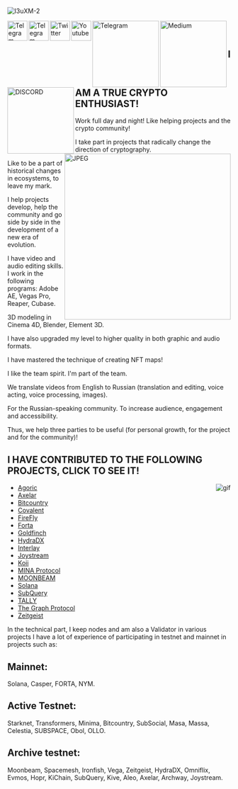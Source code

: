 
![I3uXM-2](https://user-images.githubusercontent.com/79307419/188340257-2cbc2c61-2bdb-4707-a2e1-456ecfd7a609.gif)
                          
        
          

                                                                                     

<a href="https://t.me/All_TimeHigh">

<img align="left" alt="Telegram" width="45px" src="https://user-images.githubusercontent.com/79307419/188336234-261c58b5-039c-4f49-a31f-b9ef4e05ce10.png" />
</a>
</a>
<a href="https://t.me/All_TimeHigh_chat">
<img align="left" alt="Telegram" width="45px" src="https://user-images.githubusercontent.com/79307419/188336268-4008df46-dcfd-46da-ac7c-42ac264f9e50.png" />
</a>
</a>
<a href="https://twitter.com/vagifbn">
<img align="left" alt="Twitter" width="45px" src="https://user-images.githubusercontent.com/79307419/188342336-85b85814-64ff-490e-b36e-3f60606f4a2f.png" />
</a>
</a>
<a href="https://www.youtube.com/channel/UCcqGqtgwWS4mCRfS-VRofpA">
<img align="left" alt="Youtube" width="45px" src="https://user-images.githubusercontent.com/79307419/188335911-f5a3477a-b985-4c4b-99b1-1e4e0c2c9498.png" />
</a>
</a>
<a href="https://vagif.pro">
<img align="left" alt="Telegram" width="150px" src="https://user-images.githubusercontent.com/79307419/198849529-c35360e5-8b4f-4618-b252-4a8bf4dda27f.png" />
</a>
</a>
<a href="https://medium.com/@babaevnizamov">
<img align="left" alt="Medium" width="150px" src="https://user-images.githubusercontent.com/79307419/188343446-66f0aaa1-1a0c-46d5-b989-614197e75a14.png" />
</a>
</a>
<a href="https://discord.com/users/749974373632442418">
<img align="left" alt="DISCORD" width="150px" src="https://user-images.githubusercontent.com/79307419/188345463-b52f7499-1920-4f20-b8f5-18102a1bb0ea.png" />
  </a>
<br /><br /> 

## I AM A TRUE CRYPTO ENTHUSIAST!

<img align="right" alt="JPEG" src="https://user-images.githubusercontent.com/79307419/188294971-4b3aef8f-8310-4ae0-940a-526f07dee520.png" width="375" height="375" />







Work full day and night! Like helping projects and the crypto community!

I take part in projects that radically change the direction of cryptography.

Like to be a part of historical changes in ecosystems, to leave my mark.

I help projects develop, help the community and go side by side in the development of a new era of evolution.

I have video and audio editing skills. I work in the following programs: Adobe AE, Vegas Pro, Reaper, Cubase.

3D modeling in Cinema 4D, Blender, Element 3D.

I have also upgraded my level to higher quality in both graphic and audio formats.

I have mastered the technique of creating NFT maps!

I like the team spirit. I'm part of the team.

We translate videos from English to Russian (translation and editing, voice acting, voice processing, images).

For the Russian-speaking community. To increase audience, engagement and accessibility.

Thus, we help three parties to be useful (for personal growth, for the project and for the community)!

## I HAVE CONTRIBUTED TO THE FOLLOWING PROJECTS, CLICK TO SEE IT!


<img align="right" alt="gif" src="https://user-images.githubusercontent.com/79307419/188341697-3776daf1-3049-4e63-8276-89d558e150e2.gif" />

- [Agoric](https://github.com/Vagif85/My-Contributions/blob/main/Agoric.md)
- [Axelar](https://github.com/Vagif85/My-Contributions/blob/main/Axelar.md)
- [Bitcountry](https://github.com/Vagif85/My-Contributions/blob/main/Bitcountry.md)
- [Covalent](https://github.com/Vagif85/My-Contributions/blob/main/Covalent.md)
- [FireFly](https://github.com/Vagif85/My-Contributions/blob/main/FireFly.md)
- [Forta](https://github.com/Vagif85/My-Contributions/blob/main/Forta.md)
- [Goldfinch](https://github.com/Vagif85/My-Contributions/blob/main/Goldfinch.md)
- [HydraDX](https://github.com/Vagif85/My-Contributions/blob/main/HydraDX.md)
- [Interlay](https://github.com/Vagif85/My-Contributions/blob/main/Interlay.md)
- [Joystream](https://github.com/Vagif85/My-Contributions/blob/main/Joystream.md)
- [Koii](https://github.com/Vagif85/My-Contributions/blob/main/Koii.md)
- [MINA Protocol](https://github.com/Vagif85/My-Contributions/blob/main/MINA%20Protocol.md)
- [MOONBEAM](https://github.com/Vagif85/My-Contributions/blob/main/MOONBEAM.md)
- [Solana](https://github.com/Vagif85/My-Contributions/blob/main/Solana.md)
- [SubQuery](https://github.com/Vagif85/My-Contributions/blob/main/SubQuery.md)
- [TALLY](https://github.com/Vagif85/My-Contributions/blob/main/TALLY.md)
- [The Graph Protocol](https://github.com/Vagif85/My-Contributions/blob/main/The%20Graph%20Protocol.md)
- [Zeitgeist](https://github.com/Vagif85/My-Contributions/blob/main/Zeitgeist.md)

In the technical part, I keep nodes and am also a Validator in various projects I have a lot of experience of participating in testnet and mainnet in projects such as:
## Mainnet:
Solana, Casper, FORTA, NYM.

## Active Testnet:
Starknet, Transformers, Minima, Bitcountry, SubSocial, Masa, Massa, Celestia, SUBSPACE, Obol, OLLO.

## Archive testnet:
Moonbeam, Spacemesh, Ironfish, Vega, Zeitgeist, HydraDX, Omniflix, Evmos, Hopr, KiChain, SubQuery, Kive, Aleo, Axelar, Archway, Joystream.
